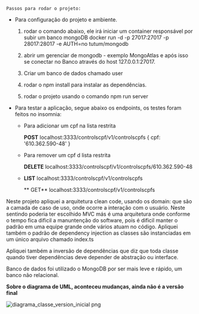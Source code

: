`` Passos para rodar o projeto: ``

 - Para configuração do projeto e ambiente.

      1. rodar o comando abaixo, ele irá iniciar um container responsável por subir um banco mongoDB
      docker run -d -p 27017:27017 -p 28017:28017 -e AUTH=no tutum/mongodb

      2.  abrir um gerenciar de mongodb - exemplo MongoAtlas e após isso se conectar no Banco através do host 127.0.0.1:27017.

      3. Criar um banco de dados chamado user

      4. rodar o npm install para instalar as dependências.

      5. rodar o projeto usando o comando npm run server

 - Para testar a aplicação, segue abaixo os endpoints, os testes foram feitos no insomnia:

    - Para adicionar um cpf na lista restrita 
        
      **POST** localhost:3333/controlscpf/v1/controlscpfs 
          {
            cpf: '610.362.590-48'
          }

    - Para remover um cpf d lista restrita    
        
      **DELETE** localhost:3333/controlscpf/v1/controlscpfs/610.362.590-48
    
    - **LIST** localhost:3333/controlscpf/v1/controlscpfs 
        
      ** GET** localhost:3333/controlscpf/v1/controlscpfs 


Neste projeto apliquei a arquitetura clean code, usando os domain: que são a camada de caso de uso, 
onde ocorre a interação com o usuário. Neste sentindo poderia ter escolhido MVC más é uma arquitetura
onde conforme o tempo fica dificil a manuntenção do software, pois é dificil manter o padrão
em uma equipe grande onde vários atuam no código. Apliquei também o padrão de dependency injection as classes
são instanciadas em um único arquivo chamado index.ts

Apliquei também a inversão de dependências que diz que toda classe quando tiver dependências deve depender 
de abstração ou interface.

Banco de dados foi utilizado o MongoDB por ser mais leve e rápido, um banco não relacional.




**Sobre o diagrama de UML, aconteceu mudanças, ainda não é a versão final**

![diagrama_classe_version_inicial png](https://user-images.githubusercontent.com/12539016/130900566-266d23ee-501d-4d5a-ae0b-c75afc8149a0.png)






